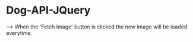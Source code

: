# Dog-API-JQuery

--> When the 'Fetch Image' button is clicked the new image will be loaded everytime.
